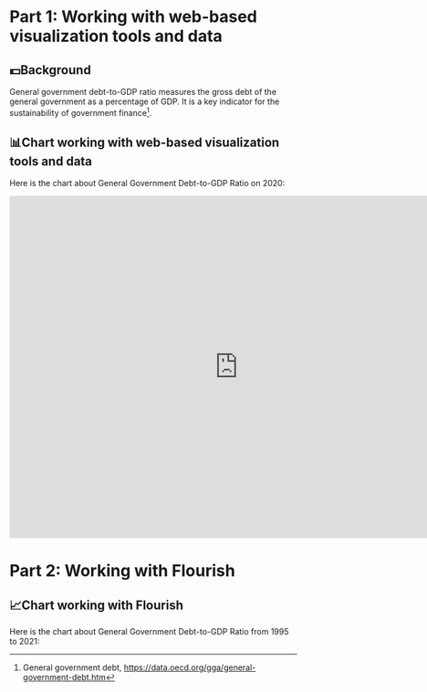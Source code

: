 # **Part 1: Working with web-based visualization tools and data**
## 💵Background	
General government debt-to-GDP ratio measures the gross debt of the general government as a percentage of GDP. It is a key indicator for the sustainability of government finance[^1]. 
## 📊Chart working with web-based visualization tools and data 
Here is the chart about General Government Debt-to-GDP Ratio on 2020:
<iframe src="https://data.oecd.org/chart/6XKi" width="800" height="600" style="border: 0" mozallowfullscreen="true" webkitallowfullscreen="true" allowfullscreen="true"><a href="https://data.oecd.org/chart/6XKi" target="_blank">OECD Chart: General government debt, Total, % of GDP, Annual, 2020</a></iframe>
  
[^1]: General government debt, https://data.oecd.org/gga/general-government-debt.htm


# **Part 2: Working with Flourish**
## 📈Chart working with Flourish
Here is the chart about General Government Debt-to-GDP Ratio from 1995 to 2021:
<div class="flourish-embed flourish-chart" data-src="visualisation/12550638"><script src="https://public.flourish.studio/resources/embed.js"></script></div>

